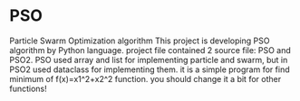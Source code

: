 # PSO
Particle Swarm Optimization algorithm
This project is developing PSO algorithm by Python language.
project file contained 2 source file: PSO and PSO2. PSO used array and list for implementing particle and swarm, but in PSO2 used dataclass for implementing them.
it is a simple program for find minimum of f(x)=x1^2+x2^2 function. you should change it a bit for other functions!
